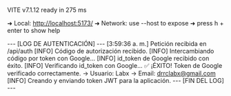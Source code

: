 VITE v7.1.12  ready in 275 ms

  ➜  Local:   <http://localhost:5173/>
  ➜  Network: use --host to expose
  ➜  press h + enter to show help

--- [LOG DE AUTENTICACIÓN] ---
[3:59:36 a. m.] Petición recibida en /api/auth
[INFO] Código de autorización recibido.
[INFO] Intercambiando código por token con Google...
[INFO] id_token de Google recibido con éxito.
[INFO] Verificando id_token con Google...
✅ ¡ÉXITO! Token de Google verificado correctamente.
   -> Usuario: Labx
   -> Email: <drrclabx@gmail.com>
[INFO] Creando y enviando token JWT para la aplicación.
--- [FIN DEL LOG] ---
